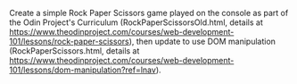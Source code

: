Create a simple Rock Paper Scissors game played on the console as part of the Odin Project's Curriculum (RockPaperScissorsOld.html, details at https://www.theodinproject.com/courses/web-development-101/lessons/rock-paper-scissors), then update to use DOM manipulation (RockPaperScissors.html, details at https://www.theodinproject.com/courses/web-development-101/lessons/dom-manipulation?ref=lnav).